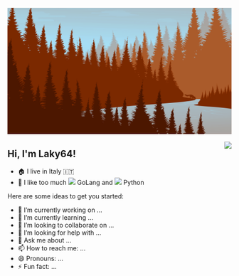 <p align="center">
    <a href="https://github.com/Laky-64/Laky-64">
        <img src="https://github.com/Laky-64/Laky-64/raw/main/fox.png" alt="fox_banner" />
    </a>
</p>

<img align="right" src="https://github-readme-stats.vercel.app/api?username=Laky-64&show_icons=true&theme=github_dark">

##  Hi, I'm Laky64!

- :house: I live in Italy :it:
- :snake: I like too much <img width="25" src="https://upload.wikimedia.org/wikipedia/commons/thumb/0/05/Go_Logo_Blue.svg/1200px-Go_Logo_Blue.svg.png"> GoLang and <img width="12" src="https://upload.wikimedia.org/wikipedia/commons/thumb/c/c3/Python-logo-notext.svg/1200px-Python-logo-notext.svg.png"> Python

Here are some ideas to get you started:

- 🔭 I’m currently working on ...
- 🌱 I’m currently learning ...
- 👯 I’m looking to collaborate on ...
- 🤔 I’m looking for help with ...
- 💬 Ask me about ...
- 📫 How to reach me: ...
- 😄 Pronouns: ...
- ⚡ Fun fact: ...
